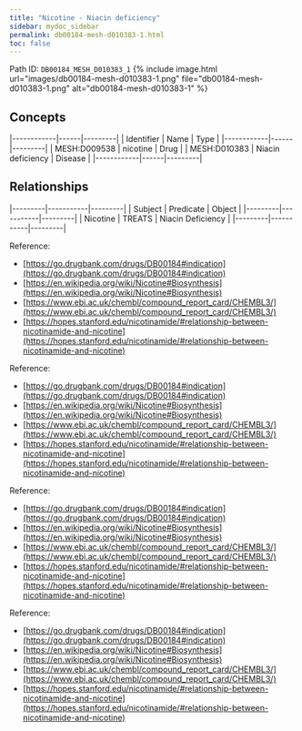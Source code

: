 ```yaml
---
title: "Nicotine - Niacin deficiency"
sidebar: mydoc_sidebar
permalink: db00184-mesh-d010383-1.html
toc: false 
---
```



Path ID: `DB00184_MESH_D010383_1`
{% include image.html url="images/db00184-mesh-d010383-1.png" file="db00184-mesh-d010383-1.png" alt="db00184-mesh-d010383-1" %}

## Concepts

|------------|------|---------|
| Identifier | Name | Type    |
|------------|------|---------|
| MESH:D009538 | nicotine | Drug |
| MESH:D010383 | Niacin deficiency | Disease |
|------------|------|---------|

## Relationships

|---------|-----------|---------|
| Subject | Predicate | Object  |
|---------|-----------|---------|
| Nicotine | TREATS | Niacin Deficiency |
|---------|-----------|---------|

Reference: 
  - [https://go.drugbank.com/drugs/DB00184#indication](https://go.drugbank.com/drugs/DB00184#indication)
  - [https://en.wikipedia.org/wiki/Nicotine#Biosynthesis](https://en.wikipedia.org/wiki/Nicotine#Biosynthesis)
  - [https://www.ebi.ac.uk/chembl/compound_report_card/CHEMBL3/](https://www.ebi.ac.uk/chembl/compound_report_card/CHEMBL3/)
  - [https://hopes.stanford.edu/nicotinamide/#relationship-between-nicotinamide-and-nicotine](https://hopes.stanford.edu/nicotinamide/#relationship-between-nicotinamide-and-nicotine)

Reference: 
  - [https://go.drugbank.com/drugs/DB00184#indication](https://go.drugbank.com/drugs/DB00184#indication)
  - [https://en.wikipedia.org/wiki/Nicotine#Biosynthesis](https://en.wikipedia.org/wiki/Nicotine#Biosynthesis)
  - [https://www.ebi.ac.uk/chembl/compound_report_card/CHEMBL3/](https://www.ebi.ac.uk/chembl/compound_report_card/CHEMBL3/)
  - [https://hopes.stanford.edu/nicotinamide/#relationship-between-nicotinamide-and-nicotine](https://hopes.stanford.edu/nicotinamide/#relationship-between-nicotinamide-and-nicotine)

Reference: 
  - [https://go.drugbank.com/drugs/DB00184#indication](https://go.drugbank.com/drugs/DB00184#indication)
  - [https://en.wikipedia.org/wiki/Nicotine#Biosynthesis](https://en.wikipedia.org/wiki/Nicotine#Biosynthesis)
  - [https://www.ebi.ac.uk/chembl/compound_report_card/CHEMBL3/](https://www.ebi.ac.uk/chembl/compound_report_card/CHEMBL3/)
  - [https://hopes.stanford.edu/nicotinamide/#relationship-between-nicotinamide-and-nicotine](https://hopes.stanford.edu/nicotinamide/#relationship-between-nicotinamide-and-nicotine)

Reference: 
  - [https://go.drugbank.com/drugs/DB00184#indication](https://go.drugbank.com/drugs/DB00184#indication)
  - [https://en.wikipedia.org/wiki/Nicotine#Biosynthesis](https://en.wikipedia.org/wiki/Nicotine#Biosynthesis)
  - [https://www.ebi.ac.uk/chembl/compound_report_card/CHEMBL3/](https://www.ebi.ac.uk/chembl/compound_report_card/CHEMBL3/)
  - [https://hopes.stanford.edu/nicotinamide/#relationship-between-nicotinamide-and-nicotine](https://hopes.stanford.edu/nicotinamide/#relationship-between-nicotinamide-and-nicotine)
